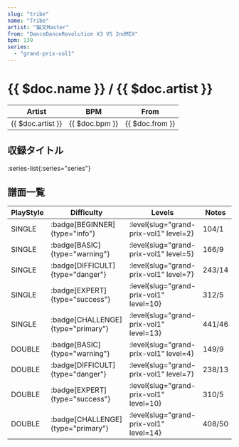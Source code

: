 ```yaml
---
slug: "tribe"
name: "Tribe"
artist: "猫叉Master"
from: "DanceDanceRevolution X3 VS 2ndMIX"
bpm: 139
series:
  - "grand-prix-vol1"
---
```


# {{ $doc.name }} / {{ $doc.artist }}

|Artist|BPM|From|
|------|---|----|
|{{ $doc.artist }}|{{ $doc.bpm }}|{{ $doc.from }}|

## 収録タイトル

:series-list{:series="series"}

## 譜面一覧

|PlayStyle|Difficulty|Levels|Notes|Movie|
|---------|----------|------|-----|-----|
|SINGLE| :badge[BEGINNER]{type="info"}|<div class="field is-grouped is-grouped-multiline"> :level{slug="grand-prix-vol1" level=2}</div>|104/1||
|SINGLE| :badge[BASIC]{type="warning"}|<div class="field is-grouped is-grouped-multiline"> :level{slug="grand-prix-vol1" level=5}</div>|166/9||
|SINGLE| :badge[DIFFICULT]{type="danger"}|<div class="field is-grouped is-grouped-multiline"> :level{slug="grand-prix-vol1" level=7}</div>|243/14||
|SINGLE| :badge[EXPERT]{type="success"}|<div class="field is-grouped is-grouped-multiline"> :level{slug="grand-prix-vol1" level=10}</div>|312/5||
|SINGLE| :badge[CHALLENGE]{type="primary"}|<div class="field is-grouped is-grouped-multiline"> :level{slug="grand-prix-vol1" level=13}</div>|441/46||
|DOUBLE| :badge[BASIC]{type="warning"}|<div class="field is-grouped is-grouped-multiline"> :level{slug="grand-prix-vol1" level=4}</div>|149/9||
|DOUBLE| :badge[DIFFICULT]{type="danger"}|<div class="field is-grouped is-grouped-multiline"> :level{slug="grand-prix-vol1" level=7}</div>|238/13||
|DOUBLE| :badge[EXPERT]{type="success"}|<div class="field is-grouped is-grouped-multiline"> :level{slug="grand-prix-vol1" level=10}</div>|310/5||
|DOUBLE| :badge[CHALLENGE]{type="primary"}|<div class="field is-grouped is-grouped-multiline"> :level{slug="grand-prix-vol1" level=14}</div>|408/50||
